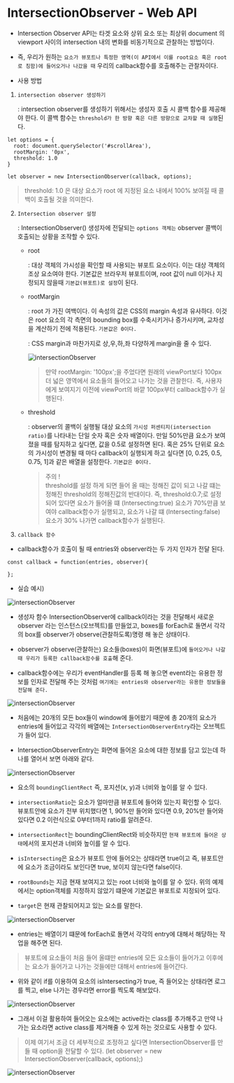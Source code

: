 # IntersectionObserver - Web API

- Intersection Observer API는 타겟 요소와 상위 요소 또는 최상위 document 의 viewport 사이의 intersection 내의 변화를 비동기적으로 관찰하는 방법이다.

* 즉, 우리가 원하는 `요소가 뷰포트나 특정한 영역(이 API에서 이를 root요소 혹은 root로 칭함)에 들어오거나 나갔을 때` 우리의 callback함수를 호출해주는 관찰자이다.

- 사용 방법

1. `intersection observer 생성하기`

   : intersection observer를 생성하기 위해서는 생성자 호출 시 콜백 함수를 제공해야 한다. 이 콜백 함수는 `threshold가 한 방향 혹은 다른 방향으로 교차할 때 실행`된다.

```
let options = {
  root: document.querySelector('#scrollArea'),
  rootMargin: '0px',
  threshold: 1.0
}

let observer = new IntersectionObserver(callback, options);
```

> threshold: 1.0 은 대상 요소가 root 에 지정된 요소 내에서 100% 보여질 때 콜백이 호출될 것을 의미한다.

2. `Intersection observer 설정`

   : IntersectionObserver() 생성자에 전달되는 `options 객체는` observer 콜백이 호출되는 상황을 조작할 수 있다.

   - root

     : 대상 객체의 가시성을 확인할 때 사용되는 뷰포트 요소이다. 이는 대상 객체의 조상 요소여야 한다. 기본값은 브라우저 뷰포트이며, root 값이 null 이거나 지정되지 않을때 `기본값(뷰포트)로 설정`이 된다.

   - rootMargin

     : root 가 가진 여백이다. 이 속성의 값은 CSS의 margin 속성과 유사하다. 이것은 root 요소의 각 측면의 bounding box를 수축시키거나 증가시키며, 교차성을 계산하기 전에 적용된다. `기본값은 0이다.`

     : CSS margin과 마찬가지로 상,우,하,좌 다양하게 margin을 줄 수 있다.

     ![intersectionObserver](/image/intersectionObserver6.png)

     > 만약 rootMargin: '100px';을 주었다면 원래의 viewPort보다 100px 더 넓은 영역에서 요소들의 들어오고 나가는 것을 관찰한다. 즉, 사용자에게 보여지기 이전에 viewPort의 바깥 100px부터 callback함수가 실행된다.

   - threshold

     : observer의 콜백이 실행될 대상 요소의 `가시성 퍼센티지(intersection ratio)`를 나타내는 단일 숫자 혹은 숫자 배열이다. 만일 50%만큼 요소가 보여졌을 때를 탐지하고 싶다면, 값을 0.5로 설정하면 된다. 혹은 25% 단위로 요소의 가시성이 변경될 때 마다 callback이 실행되게 하고 싶다면 [0, 0.25, 0.5, 0.75, 1]과 같은 배열을 설정한다. `기본값은 0이다.`

     > 주의 !  
     > threshold를 설정 하게 되면 들어 올 때는 정해진 값이 되고 나갈 떄는 정해진 threshold의 정해진값의 반대이다. 즉, threshold:0.7;로 설정 되어 있다면 요소가 들어올 떄 (Intersecting:true) 요소가 70%만큼 보여야 callback함수가 실행되고, 요소가 나갈 떄 (Intersecting:false) 요소가 30% 나가면 callback함수가 실행된다.

3. `callback 함수`

- callback함수가 호출이 될 때 entries와 observer라는 두 가지 인자가 전달 된다.

```
const callback = function(entries, observer){

};
```

- 실습 예시)

![intersectionObserver](/image/intersectionObserver.png)

- 생성자 함수 IntersectionObserver에 callback이라는 것을 전달해서 새로운 observer 라는 인스턴스(오브젝트)를 만들었고, boxes를 forEach로 돌면서 각각의 box를 observer가 observe(관찰하도록)명령 해 놓은 상태이다.

- observer가 observe(관찰하는) 요소들(boxes)이 화면(뷰포트)에 `들어오거나 나갈 때 우리가 등록한 callback함수를 호출`해 준다.

- callback함수에는 우리가 eventHandler를 등록 해 놓으면 event라는 유용한 정보를 인자로 전달해 주는 것처럼 `여기에는 entries와 observer라는 유용한 정보들을 전달해 준다.`

![intersectionObserver](/image/intersectionObserver2.png)

- 처음에는 20개의 모든 box들이 window에 들어왔기 때문에 총 20개의 요소가 entries에 들어있고 각각의 배열에는 `IntersectionObserverEntry`라는 오브젝트가 들어 있다.

- IntersectionObserverEntry는 화면에 들어온 요소에 대한 정보를 담고 있는데 하나를 열어서 보면 아래와 같다.

![intersectionObserver](/image/intersectionObserver3.png)

- 요소의 `boundingClientRect` 즉, 포지션(x, y)과 너비와 높이를 알 수 있다.

- `intersectionRatio`는 요소가 얼마만큼 뷰포트에 들어와 있는지 확인할 수 있다. 뷰포트안에 요소가 전부 위치했다면 1, 90%만 들어와 있다면 0.9, 20%만 들어와 있다면 0.2 이런식으로 0부터1까지 ratio를 알려준다.

- `intersectionRect`는 boundingClientRect와 비슷하지만 `현재 뷰포트에 들어온 상태`에서의 포지션과 너비와 높이를 알 수 있다.

- `isIntersecting`은 요소가 뷰포트 안에 들어오는 상태라면 true이고 즉, 뷰포트안에 요소가 조금이라도 보인다면 true, 보이지 않는다면 false이다.

- `rootBounds`는 지금 현재 보여지고 있는 root 너비와 높이를 알 수 있다. 위의 예제에서는 option객체를 지정하지 않았기 떄문에 기본값은 뷰포트로 지정되어 있다.

- `target`은 현재 관찰되어지고 있는 요소를 말한다.

![intersectionObserver](/image/intersectionObserver4.png)

- entries는 배열이기 떄문에 forEach로 돌면서 각각의 entry에 대해서 해당하는 작업을 해주면 된다.

> 뷰포트에 요소들이 처음 들어 올떄만 entries에 모든 요소들이 들어가고 이후에는 요소가 들어가고 나가는 것들에만 대해서 entries에 들어간다.

- 위와 같이 if를 이용하여 요소의 isIntersecting가 true, 즉 들어오는 상태라면 로그를 찍고, else 나가는 경우라면 error를 찍도록 해보았다.

![intersectionObserver](/image/intersectionObserver5.png)

- 그래서 이걸 활용하여 들어오는 요소에는 active라는 class를 추가해주고 만약 나가는 요소라면 active class를 제거해줄 수 있게 하는 것으로도 사용할 수 있다.

> 이제 여기서 조금 더 세부적으로 조정하고 싶다면 IntersectionObserver를 만들 때 option을 전달할 수 있다. (let observer = new IntersectionObserver(callback, options);)

![intersectionObserver](/image/intersectionObserver7.png)
